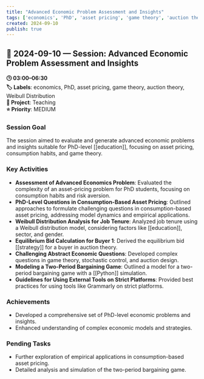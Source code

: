 ```yaml
---
title: "Advanced Economic Problem Assessment and Insights"
tags: ['economics', 'PhD', 'asset pricing', 'game theory', 'auction theory', 'Weibull Distribution']
created: 2024-09-10
publish: true
---
```


## 📅 2024-09-10 — Session: Advanced Economic Problem Assessment and Insights

**🕒 03:00–06:30**  
**🏷️ Labels**: economics, PhD, asset pricing, game theory, auction theory, Weibull Distribution  
**📂 Project**: Teaching  
**⭐ Priority**: MEDIUM  


### Session Goal
The session aimed to evaluate and generate advanced economic problems and insights suitable for PhD-level [[education]], focusing on asset pricing, consumption habits, and game theory.

### Key Activities
- **Assessment of Advanced Economics Problem**: Evaluated the complexity of an asset-pricing problem for PhD students, focusing on consumption habits and risk aversion.
- **PhD-Level Questions in Consumption-Based Asset Pricing**: Outlined approaches to formulate challenging questions in consumption-based asset pricing, addressing model dynamics and empirical applications.
- **Weibull Distribution Analysis for Job Tenure**: Analyzed job tenure using a Weibull distribution model, considering factors like [[education]], sector, and gender.
- **Equilibrium Bid Calculation for Buyer 1**: Derived the equilibrium bid [[strategy]] for a buyer in auction theory.
- **Challenging Abstract Economic Questions**: Developed complex questions in game theory, stochastic control, and auction design.
- **Modeling a Two-Period Bargaining Game**: Outlined a model for a two-period bargaining game with a [[Python]] simulation.
- **Guidelines for Using External Tools on Strict Platforms**: Provided best practices for using tools like Grammarly on strict platforms.

### Achievements
- Developed a comprehensive set of PhD-level economic problems and insights.
- Enhanced understanding of complex economic models and strategies.

### Pending Tasks
- Further exploration of empirical applications in consumption-based asset pricing.
- Detailed analysis and simulation of the two-period bargaining game.
